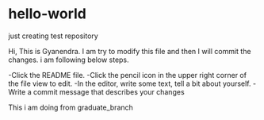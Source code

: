 # hello-world
just creating test repository


Hi,
This is Gyanendra. I am try to modify this file and then I will commit the changes.
i am following  below steps.

-Click the README file.
-Click the pencil icon in the upper right corner of the file view to edit.
-In the editor, write some text, tell a bit about yourself.
-Write a commit message that describes your changes

This i am doing from graduate_branch
